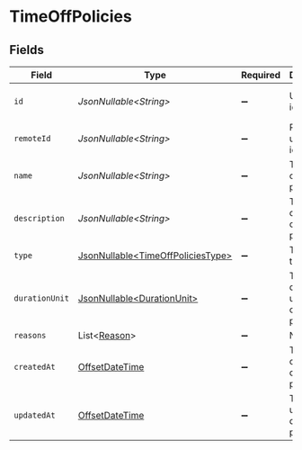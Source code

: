 # TimeOffPolicies


## Fields

| Field                                                                                     | Type                                                                                      | Required                                                                                  | Description                                                                               | Example                                                                                   |
| ----------------------------------------------------------------------------------------- | ----------------------------------------------------------------------------------------- | ----------------------------------------------------------------------------------------- | ----------------------------------------------------------------------------------------- | ----------------------------------------------------------------------------------------- |
| `id`                                                                                      | *JsonNullable\<String>*                                                                   | :heavy_minus_sign:                                                                        | Unique identifier                                                                         | 8187e5da-dc77-475e-9949-af0f1fa4e4e3                                                      |
| `remoteId`                                                                                | *JsonNullable\<String>*                                                                   | :heavy_minus_sign:                                                                        | Provider's unique identifier                                                              | 8187e5da-dc77-475e-9949-af0f1fa4e4e3                                                      |
| `name`                                                                                    | *JsonNullable\<String>*                                                                   | :heavy_minus_sign:                                                                        | The name of this policy                                                                   | Holidays                                                                                  |
| `description`                                                                             | *JsonNullable\<String>*                                                                   | :heavy_minus_sign:                                                                        | The description of this policy                                                            | Usable for regional and national holidays of employees.                                   |
| `type`                                                                                    | [JsonNullable\<TimeOffPoliciesType>](../../models/components/TimeOffPoliciesType.md)      | :heavy_minus_sign:                                                                        | The type of this policy                                                                   |                                                                                           |
| `durationUnit`                                                                            | [JsonNullable\<DurationUnit>](../../models/components/DurationUnit.md)                    | :heavy_minus_sign:                                                                        | The duration unit of the current policy                                                   |                                                                                           |
| `reasons`                                                                                 | List\<[Reason](../../models/components/Reason.md)>                                        | :heavy_minus_sign:                                                                        | N/A                                                                                       |                                                                                           |
| `createdAt`                                                                               | [OffsetDateTime](https://docs.oracle.com/javase/8/docs/api/java/time/OffsetDateTime.html) | :heavy_minus_sign:                                                                        | The created_at date of this policy                                                        | 2021-01-01T01:01:01.000Z                                                                  |
| `updatedAt`                                                                               | [OffsetDateTime](https://docs.oracle.com/javase/8/docs/api/java/time/OffsetDateTime.html) | :heavy_minus_sign:                                                                        | The updated_at date of this policy                                                        | 2021-01-01T01:01:01.000Z                                                                  |